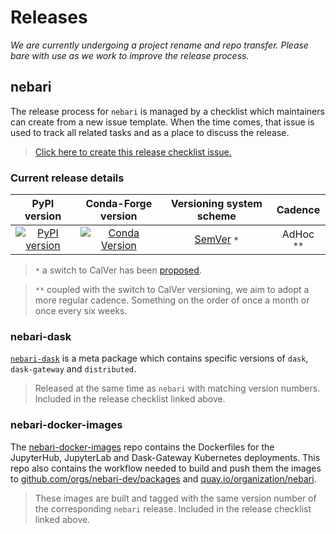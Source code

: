# Releases

*We are currently undergoing a project rename and repo transfer. Please bare with use as we work to improve the release process.*

## nebari

The release process for `nebari` is managed by a checklist which maintainers can create from a new issue template. When the time comes, that issue is used to track all related tasks and as a place to discuss the release. 

> [Click here to create this release checklist issue.](https://github.com/Quansight/qhub/issues/new?assignees=&labels=type%3A+release+%F0%9F%8F%B7&template=release-checklist.md&title=%5BRELEASE%5D+-+%3Cversion%3E)


### Current release details

|                                    PyPI version                                     |                                               Conda-Forge version                                               |     Versioning system scheme      |  Cadence   |
| :---------------------------------------------------------------------------------: | :-------------------------------------------------------------------------------------------------------------: | :-------------------------------: | :--------: |
| [![PyPI version](https://badge.fury.io/py/qhub.svg)](https://badge.fury.io/py/qhub) | [![Conda Version](https://img.shields.io/conda/vn/conda-forge/qhub.svg)](https://anaconda.org/conda-forge/qhub) | [SemVer](https://semver.org/) `*` | AdHoc `**` |

> `*` a switch to CalVer has been [proposed](https://github.com/Quansight/qhub/issues/1242).

> `**` coupled with the switch to CalVer versioning, we aim to adopt a more regular cadence. Something on the order of once a month or once every six weeks. 


### nebari-dask

[`nebari-dask`](https://github.com/conda-forge/qhub-dask-feedstock) is a meta package which contains specific versions of `dask`, `dask-gateway` and `distributed`. 

> Released at the same time as `nebari` with matching version numbers. Included in the release checklist linked above.


### nebari-docker-images 

The [nebari-docker-images](https://github.com/nebari-dev/nebari-docker-images) repo contains the Dockerfiles for the JupyterHub, JupyterLab and Dask-Gateway Kubernetes deployments. This repo also contains the workflow needed to build and push them the images to [github.com/orgs/nebari-dev/packages](https://github.com/orgs/nebari-dev/packages) and [quay.io/organization/nebari](https://quay.io/organization/nebari).

> These images are built and tagged with the same version number of the corresponding `nebari` release. Included in the release checklist linked above.